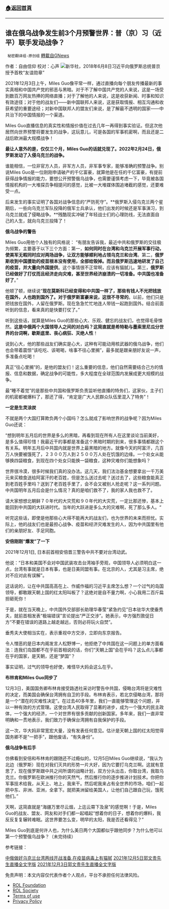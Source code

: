 ###  [:house:返回首頁](https://github.com/ourhimalayas/txt)
---


## 谁在俄乌战争发生前3个月预警世界：普（京）习（近平）联手发动战争？
` 秘密翻译组-原创组` [轉載自GNews](https://gnews.org/zh-hans/2228080/)

作者：自由信仰
校对：心声
![](https://assets.gnews.org/wp-content/uploads/2022/03/1122958990_15284791849301n.jpeg)新华社，2018年6月8日习近平向俄罗斯总统普京授予首枚“友谊勋章” 
 
2021年12月3日上午，Miles Guo像平常一样，通过直播向每个朋友传播最新的事实真相和中国共产党的邪恶与黑暗。对于不了解中国共产党的人来说，这是一场受到数百万网友热捧的网络直播；对于了解他的人来说，这是收获新闻、时事和知识有效途径；对于他的战友们——新中国联邦人来说，这是获取情报、相互沟通和收获希望的重要途经；对新中国联邦人的盟友们来说，是了解最不透明的国家——中共治下的中国情报的一个渠道。

Miles Guo直播信息的真实性和情报价值在过去几年一再得到事实验证。但这次他居然向世界预警将要发生的战争，这玩意儿，可是各国的军事机密啊，而且还是二战后欧洲最大规模战争！

**最让人意外的是，仅仅三个月，Miles Guo的话就兑现了。2022年2月24日，俄罗斯发动了入侵乌克兰的战争。**

谁能相信，一位非官方人员，非军方人员，非军事专家，能够准确的预警战争。别说Miles Guo是一位刚刚申请破产的千亿富豪，就算他是在任的千亿富豪，有提前获得战争情报的能力，要想公开预警俄乌战争，也需要谨慎考虑一下，毕竟被各国情报机构的一大堆探员争相提问的感觉，比被一大堆媒体围追堵截的感觉，还要难受一点。

后来发生的事实证明了各国对战争信息的“严防死守”。**俄罗斯入侵乌克兰两个星期后，一些向乌克兰军队投降的俄军士兵承认，他们出发的时候还是军事演习，到乌克兰就成了侵略战争。**残酷现实冲破了年轻战士们的心理防线，无法直面自己的人生，就向乌克兰投降了！

**俄乌战争的警告**

Miles Guo用他个人独有的风格说： “有朋友告诉我，最近中共和俄罗斯的交往极为频繁，主要基于以下三个方面：第一，**如何同时在台湾和乌克兰开展军事行动，使美军无暇同时应对两场战争，让双方能够顺利地占领乌克兰和台湾**。第二，**俄罗斯收到中国援助的疫苗根本没有使用，全部给毁掉。而且俄罗斯迅速地研发了自己的疫苗，并大量向外国提供**。这个事情很不正常啊，应该有猫腻儿。第三，**俄罗斯已经做好了打仗而且经济走向灾难，甚至世界经济崩溃的一切准备。中共国也准备好了**。”

他顿了顿，继续说“**现在莫斯科已经变得和中共国一样了，那些有钱人不光把钱放在国外，人也跑到国外了。对于俄罗斯富豪来说，这很不寻常的**。以前，他们只是把钱放在国外，人留在俄罗斯。现在急急忙忙地连人带钱一起跑到国外。结合前面听到的信息，看来真的是快要打仗了。”

听到这些话，就算是Miles Guo的那些心大、乐观、健忘的战友们，也觉得毛骨悚然。**这是中俄两个大国领导人之间的对白吗？这简直就是希特勒与墨索里尼瓜分世界的台词啊，歇斯底里、丧心病狂、灭绝人性**！

说到心大，他的那些战友们确实是心大，这种有可能动用核武器的俄乌战争，他们也会带着震惊“该吃吃、该喝喝，啥事不往心里搁”，最多就是跟亲朋好友说一声，多准备点吃喝！

真正“往心里搁”的，是他的盟友们！这么重要的信息，他们自然需要结合己方的情报、信息和数据，确定战争的可能性，多大程度在全球范围内发展成更大规模的战争。

最“睡不着觉”的是那些中共国和俄罗斯负责监听他直播的特务们，这家伙，主子们的机密都被爆料了，那还了得，“肯定是广大人民群众队伍里混入了特务”！

**一定是生灵涂炭**

不就是两个大国打算欺负两个小国吗？怎么就成了影响世界的战争呢？因为Miles Guo还说：

“想到明年五月后的世界是多么的黑暗，再看到现在所有人在这里谈论当前美好，是多么值得珍惜！我最近干的事都是准备这个黑暗时期的到来，很多事情都跟这个有关系。明年五月后中共国内就是世界上最黑暗的地方。就像今天的阿富汗，几百万人快要被饿死了，２３００万人到２５００万人处在饥饿的边缘。一个处女从能够换四袋粮食，到现在四个处女只能换一袋粮食，这种灾难你们能想象吗？

世界很冷漠，很多时候我们真的没办法。这几天，我们法治基金想要拿出一千万美元来买粮食送给阿富汗的老百姓，但是怎么送过去呢？送过去了，这些粮食能真正到老百姓手里吗？送到了老百姓手里了，会不会又被别人抢走呢？这一系列问题。中共国明年五月后会是什么情况？真的是咱们救不了，我的家人我也救不了。

请大家想想北朝鲜７０年代的大灾荒和９０年代的大灾荒，一定比那还惨，基本上能回到中共国的大跃进时代。当年的大跃进是多么大的灾难啊，死了那么多人。“

听完这些话，即使是他那些心大得不能再大的战友们，也为世界的未来而担忧。实际上，他的战友们也是最担心战争、疫苗和经济灾难发生的人，因为中共国里有他们的亲朋好友、手足同胞。

**安倍刚刚“爆发”了一下**

2021年12月1日, 日本前首相安倍晋三警告中共不要对台湾动武。

他说：“日本和美国不会对中国武装攻击台湾袖手旁观，中国领导人必须明白这一点，台湾有事就是日本有事，也是日美同盟有事。在北京的人，尤其是习主席，绝对不应对此有误解”。

这话说的，让在中共国高高在上、作威作福的习近平主席怎么想？一个过气的岛国领导，都敢跟天朝上国的红太阳叫板了？这绝对是自不量力啊，小心我用二百斤扁担砸死你！

于是，就在当天晚上，中共国外交部部长助理华春莹“紧急约见”日本驻华大使垂秀夫，就前首相发表“极端错误”言论提出“严正交涉”。她表示，中方强烈敦促日方“不要在错误的道路上越走越远，否则必将玩火自焚”。

垂秀夫大使相当实在，表示重视中方交涉，立即向东京报告。

令人憎恶的是日本内阁发言人松野博一，他拒绝了中共国在这一问题上的单方面看法：连我们岛国都不在乎前首相说的话，你们“天朝上国”会在乎吗？这么点儿事都在乎的国家，是天朝，还是“梦国”？

事实证明，过气的领导也好使，难怪华大妈会这么在乎。

**布林肯和****Miles Guo****同步了**

12月3日，美国国务卿布林肯接受路透社采访时警告中共国，侵略台湾将是灾难性的决定，而美国会确保台湾拥有自卫的手段。布林肯表示，若北京侵略台湾，那将是一个“潜在的灾难性决定”。在过去40多年里，我们一直能够管理这个问题，并以一种有效的方式管理。这使台湾人民取得了显著的进步，成为一个强大的民主政体，一个强大的经济，一个对世界有很多贡献的创新国家。多年来，我们一直非常明确和一贯地表示，我们致力于确保台湾拥有自我保护的手段。

这一次，华大妈非常宽宏大量，没有发表任何意见。估计是天朝上国的红太阳觉得国务卿不是“一把手”，跟他废话，“有失身份”。

**俄乌战争有后手**

仿佛看到安倍和布林肯的跟随还不过瘾似的，12月5日Miles Guo继续说，“我认为北边（俄罗斯）现在对我们灭共的形势一片大好，因为它要打乌克兰啊。这就有意思了，现在俄罗斯跟中共之间所谓的战略计划，双方分头出击，你取台湾，我取乌克兰。你俄罗斯在欧洲推行你的天然气，然后推行你的逐步推进计划技术。你把你军事技术给我，从天上、地上，我来干。然后呢我来占有全世界的市场，咱们一起把中东、非洲、亚洲，全拿下。就把美洲留给美国人，让他们自己跟自己玩，饿死他们。”

天啊，这简直就是“海疆万里尽云烟，上迄云霄下及泉”的感觉啊！于是，Miles Guo的战友、盟友、网友和对手们都一起唱起“想着你的日子，想着你的爆料，我反反复复辗转难眠。这世界要怎么变，明早的太阳，我是否还看得见？”

Miles Guo到底是何许人也，为什么美日两个大国都似乎跟他同步？为什么他可以第一个预警俄乌战争？（未完待续）

参考链接：

[中俄做好乌克兰台湾两线开战准备,在疫苗病毒上有猫腻](https://gnews.org/zh-hans/1718078/)
[2021年12月5日郭文贵先生直播全文字版](https://gnews.org/zh-hans/1725245/)
[2021年12月3日郭文贵先生直播全文字版](https://gnews.org/zh-hans/1720736/)

 

免责声明：本文内容仅代表作者个人观点，平台不承担任何法律风险。

- [ROL Foundation](https://rolfoundation.org/)
- [ROL Society](https://rolsociety.org/)
- [Terms of use](https://gnews.org/terms-of-use-3/)
- [Privacy Policy](https://gnews.org/privacy-policy/)
